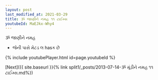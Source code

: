 ```yaml
---
layout: post
last_modified_at: 2021-03-29
title: ૐ જાણીને નમહ ૧૧ ટાઈમ્સ
youtubeId: MaEJkx-Why4
---
```

 
 
 ૐ જાણીને નમહ  
 
 -  જેની પાસે મેટડ લ hasક છે 
 
  
 
  
 
 
 
 
 
 


{% include youtubePlayer.html id=page.youtubeId %}
 
[Next]({{ site.baseurl }}{% link  split1/_posts/2013-07-14-ૐ મૂંડીને નમહ ૧૧ ટાઈમ્સ.md%})
 
